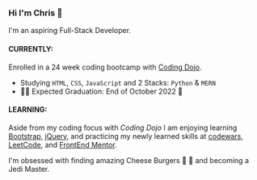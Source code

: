 ### Hi I'm Chris :wave:
I'm an aspiring Full-Stack Developer.

#### **CURRENTLY:**
Enrolled in a 24 week coding bootcamp with [Coding Dojo](https://www.codingdojo.com).
  - Studying `HTML`, `CSS`, `JavaScript` and 2 Stacks: `Python` & `MERN`
  - 👨‍🎓 Expected Graduation: End of October 2022 🙌

#### **LEARNING:**
Aside from my coding focus with *Coding Dojo* I am enjoying learning [Bootstrap](https://www.getbootstrap.com), [jQuery](https://jquery.com/), and practicing my newly learned skills at [codewars](https://www.codewars.com/), [LeetCode](https://leetcode.com/), and [FrontEnd Mentor](https://www.frontendmentor.io/).

I'm obsessed with finding amazing Cheese Burgers 🍔 🤤 and becoming a Jedi Master.
<!---
chris-nowicki/chris-nowicki is a ✨ special ✨ repository because its `README.md` (this file) appears on your GitHub profile.
You can click the Preview link to take a look at your changes.
--->
